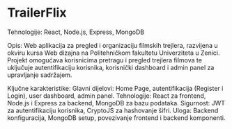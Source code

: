 # TrailerFlix

Tehnologije: React, Node.js, Express, MongoDB

Opis: Web aplikacija za pregled i organizaciju filmskih trejlera, razvijena u okviru kursa Web dizajna na Politehničkom fakultetu
Univerziteta u Zenici. Projekt omogućava korisnicima pretragu i pregled trejlera filmova te uključuje autentifikaciju korisnika,
korisnički dashboard i admin panel za upravljanje sadržajem. 

Ključne karakteristike:
Glavni dijelovi: Home Page, autentifikacija (Register i Login), user
dashboard, admin panel.
Tehnologije: React za frontend, Node.js i Express za backend,
MongoDB za bazu podataka.
Sigurnost: JWT za autentifikaciju korisnika, CryptoJS za
hashovanje šifri.
Uloga: Backend konfiguracija, MongoDB setup, povezivanje
frontend i backend komponenti.
